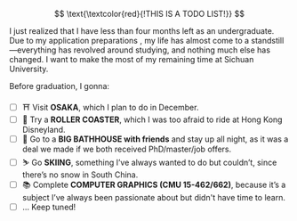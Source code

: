 $$
\text{\textcolor{red}{!THIS IS A TODO LIST!}}
$$

I just realized that I have less than four months left as an undergraduate. Due to my application preparations , my life has almost come to a standstill—everything has revolved around studying, and nothing much else has changed. I want to make the most of my remaining time at Sichuan University.

Before graduation, I gonna:

- [ ]  ⛩️ Visit **OSAKA**, which I plan to do in December.
- [ ]  🎢 Try a **ROLLER COASTER**, which I was too afraid to ride at Hong Kong Disneyland.
- [ ]  🚿 Go to a **BIG BATHHOUSE with friends** and stay up all night, as it was a deal we made if we both received PhD/master/job offers.
- [ ]  ⛷️ Go **SKIING**, something I’ve always wanted to do but couldn’t, since there’s no snow in South China.
- [ ]  📚 Complete **COMPUTER GRAPHICS (CMU 15-462/662)**, because it’s a subject I’ve always been passionate about but didn't have time to learn.
- [ ] … Keep tuned!